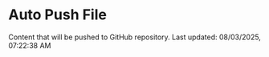 # Auto Push File

Content that will be pushed to GitHub repository.
Last updated: 08/03/2025, 07:22:38 AM